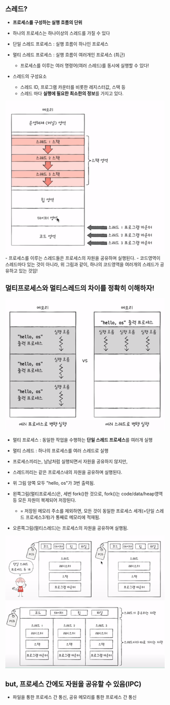 ## 스레드?
- **프로세스를 구성하는 실행 흐름의 단위**
- 하나의 프로세스는 하나이상의 스레드를 가질 수 있다

- 단일 스레드 프로세스 : 실행 흐름이 하나인 프로세스
- 멀티 스레드 프로세스 : 실행 흐름이 여러개인 프로세스 (최근)
  - 프로세스를 이루는 여러 명령어(여러 스레드)를 동시에 실행할 수 있다!

- 스레드의 구성요소
  - 스레드 ID, 프로그램 카운터를 비롯한 레지스터값, 스택 등
  - 스레드 마다 **실행에 필요한 최소한의 정보**를 가지고 있다.

<img src="../os/image/thread.png" >
- 프로세스를 이루는 스레드들은 프로세스의 자원을 공유하며 실행된다.
  - 코드영역이 스레드마다 있는 것이 아니라, 위 그림과 같이, 하나의 코드영역을 여러개의 스레드가 공유하고 있는 것임!

## 멀티프로세스와 멀티스레드의 차이를 정확히 이해하자!
<img src="../os/image/multiprocess-mulitThread.PNG" >

- 멀티 프로세스 : 동일한 작업을 수행하는 **단일 스레드 프로세스**를 여러개 실행
- 멀티 스레드 : 하나의 프로세스를 여러 스레드로 실행

- 프로세스끼리는, 남남처럼 실행되면서 자원을 공유하지 않지만, 
- 스레드끼리는 같은 프로세스내의 자원을 공유하며 실행된다.
- 위 그림 양쪽 모두 "hello, os"가 3번 출력됨.
- 왼쪽그림(멀티프로세스)은, 세번 fork()한 것으로, fork()는 code/data/heap영역 등 모든 자원이 복제되어 저장된다.
  - = 저장된 메모리 주소를 제외하면, 모든 것이 동일한 프로세스 세개(=단일 스레드 프로세스3개)가 통째로 메모리에 적재됨.
- 오른쪽그림(멀티스레드)는 프로세스의 자원을 공유하며 실행됨.

<img src="../os/image/multiprocess.PNG" >
<img src="../os/image/multithread.PNG" >

## but, 프로세스 간에도 자원을 공유할 수 있음(IPC)
- 파일을 통한 프로세스 간 통신, 공유 메모리를 통한 프로세스 간 통신